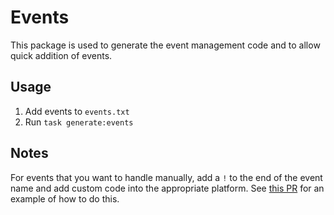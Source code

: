 # Events

This package is used to generate the event management code and to allow quick addition of events.

## Usage

1. Add events to `events.txt`
2. Run `task generate:events`

## Notes

For events that you want to handle manually, add a `!` to the end of the event name and 
add custom code into the appropriate platform. See [this PR](https://github.com/wailsapp/zappie/pull/2991)
for an example of how to do this.